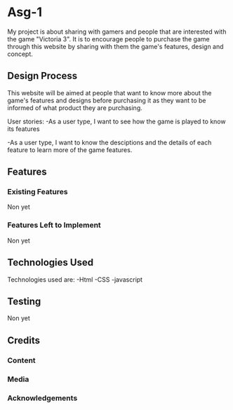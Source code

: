 # Asg-1

My project is about sharing with gamers and people that are interested with the game "Victoria 3".
It is to encourage people to purchase the game through this website by sharing with them the game's features, design and concept.

## Design Process

This website will be aimed at people that want to know more about the game's features and designs before purchasing it as they want to be informed of what product they are purchasing.

User stories:
-As a user type, I want to see how the game is played to know its features

-As a user type, I want to know the desciptions and the details of each feature to learn more of the game features.

## Features

### Existing Features
Non yet

### Features Left to Implement
Non yet

## Technologies Used
Technologies used are:
-Html
-CSS
-javascript

## Testing
Non yet

## Credits

### Content

### Media

### Acknowledgements
